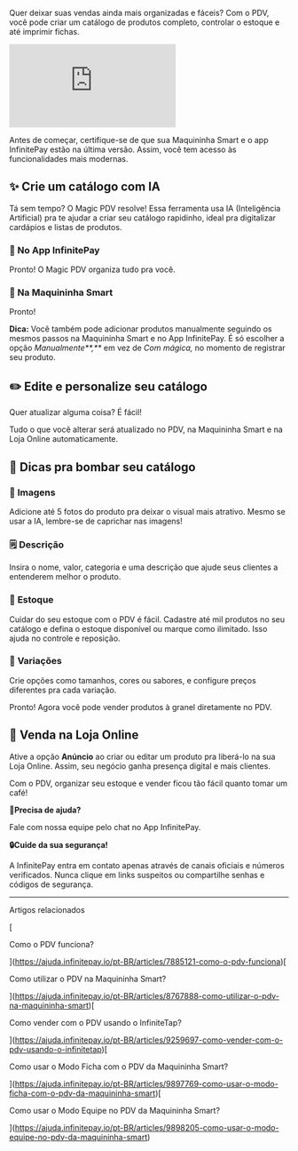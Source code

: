 Quer deixar suas vendas ainda mais organizadas e fáceis? Com o PDV, você pode criar um catálogo de produtos completo, controlar o estoque e até imprimir fichas.

<iframe src="https://www.youtube.com/embed/_FAS9HGPkIE" frameborder="0" allowfullscreen="allowfullscreen"></iframe>

Antes de começar, certifique-se de que sua Maquininha Smart e o app InfinitePay estão na última versão. Assim, você tem acesso às funcionalidades mais modernas.

## ✨ **Crie um catálogo com IA**

Tá sem tempo? O Magic PDV resolve! Essa ferramenta usa IA (Inteligência Artificial) pra te ajudar a criar seu catálogo rapidinho, ideal pra digitalizar cardápios e listas de produtos.

### **📱 No App InfinitePay**

Pronto! O Magic PDV organiza tudo pra você.

### **💸 Na Maquininha Smart**

Pronto!

**Dica:** Você também pode adicionar produtos manualmente seguindo os mesmos passos na Maquininha Smart e no App InfinitePay. É só escolher a opção _Manualmente**,**_ em vez de _Com mágica,_ no momento de registrar seu produto.

## **✏️ Edite e personalize seu catálogo**

Quer atualizar alguma coisa? É fácil!

Tudo o que você alterar será atualizado no PDV, na Maquininha Smart e na Loja Online automaticamente.

## 🚀 **Dicas pra bombar seu catálogo**

### 📸 **Imagens**

Adicione até 5 fotos do produto pra deixar o visual mais atrativo. Mesmo se usar a IA, lembre-se de caprichar nas imagens!

### 🗒️ **Descrição**

Insira o nome, valor, categoria e uma descrição que ajude seus clientes a entenderem melhor o produto.

### 🔢 **Estoque**

Cuidar do seu estoque com o PDV é fácil. Cadastre até mil produtos no seu catálogo e defina o estoque disponível ou marque como ilimitado. Isso ajuda no controle e reposição.

### 🔎 **Variações**

Crie opções como tamanhos, cores ou sabores, e configure preços diferentes pra cada variação.

Pronto! Agora você pode vender produtos à granel diretamente no PDV.

## **🛒 Venda na Loja Online**

Ative a opção **Anúncio** ao criar ou editar um produto pra liberá-lo na sua Loja Online. Assim, seu negócio ganha presença digital e mais clientes.

Com o PDV, organizar seu estoque e vender ficou tão fácil quanto tomar um café!

**🔔Precisa de ajuda?**

Fale com nossa equipe pelo chat no App InfinitePay.

**🔒Cuide da sua segurança!**

A InfinitePay entra em contato apenas através de canais oficiais e números verificados. Nunca clique em links suspeitos ou compartilhe senhas e códigos de segurança.

___

Artigos relacionados

[

Como o PDV funciona?

](https://ajuda.infinitepay.io/pt-BR/articles/7885121-como-o-pdv-funciona)[

Como utilizar o PDV na Maquininha Smart?

](https://ajuda.infinitepay.io/pt-BR/articles/8767888-como-utilizar-o-pdv-na-maquininha-smart)[

Como vender com o PDV usando o InfiniteTap?

](https://ajuda.infinitepay.io/pt-BR/articles/9259697-como-vender-com-o-pdv-usando-o-infinitetap)[

Como usar o Modo Ficha com o PDV da Maquininha Smart?

](https://ajuda.infinitepay.io/pt-BR/articles/9897769-como-usar-o-modo-ficha-com-o-pdv-da-maquininha-smart)[

Como usar o Modo Equipe no PDV da Maquininha Smart?

](https://ajuda.infinitepay.io/pt-BR/articles/9898205-como-usar-o-modo-equipe-no-pdv-da-maquininha-smart)